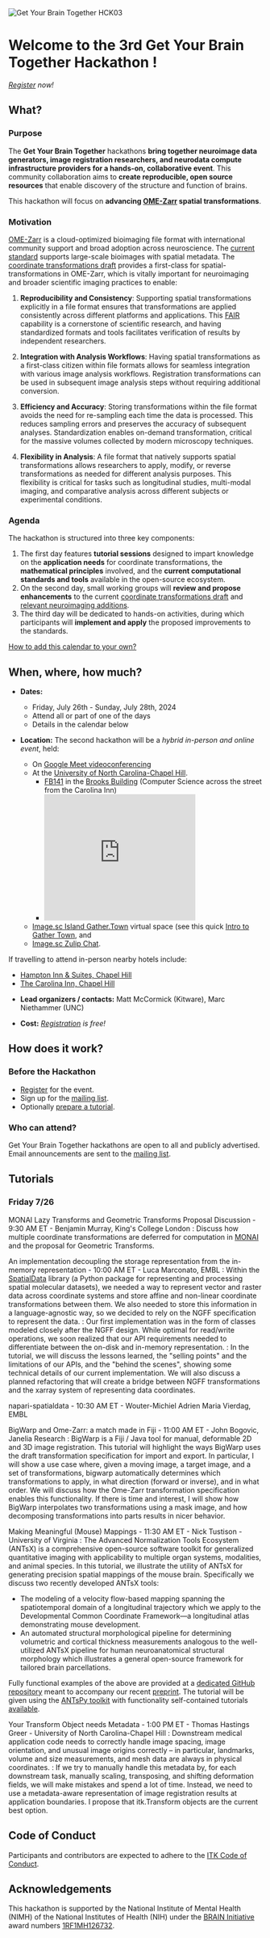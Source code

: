 <img alt="Get Your Brain Together HCK03" src="logos/banner.png">

# Welcome to the 3rd Get Your Brain Together Hackathon !

*[Register] now!*

## What?

### Purpose

The **Get Your Brain Together** hackathons **bring together neuroimage data
generators, image registration researchers, and neurodata compute
infrastructure providers for a hands-on, collaborative event**. This community
collaboration aims to **create reproducible, open source resources** that enable
discovery of the structure and function of brains.

This hackathon will focus on **advancing [OME-Zarr] spatial transformations**.

### Motivation

[OME-Zarr] is a cloud-optimized bioimaging file format with international community support and broad adoption across neuroscience. The [current standard] supports large-scale bioimages with spatial metadata. The [coordinate transformations draft] provides a first-class for spatial-transformations in OME-Zarr, which is vitally important for neuroimaging and broader scientific imaging practices to enable:

1. **Reproducibility and Consistency**: Supporting spatial transformations explicitly in a file format ensures that transformations are applied consistently across different platforms and applications. This [FAIR] capability is a cornerstone of scientific research, and having standardized formats and tools facilitates verification of results by independent researchers​​.

2. **Integration with Analysis Workflows**: Having spatial transformations as a first-class citizen within file formats allows for seamless integration with various image analysis workflows. Registration transformations can be used in subsequent image analysis steps without requiring additional conversion.

3. **Efficiency and Accuracy**: Storing transformations within the file format avoids the need for re-sampling each time the data is processed. This reduces sampling errors and preserves the accuracy of subsequent analyses. Standardization enables on-demand transformation, critical for the massive volumes collected by modern microscopy techniques.

4. **Flexibility in Analysis**: A file format that natively supports spatial transformations allows researchers to apply, modify, or reverse transformations as needed for different analysis purposes. This flexibility is critical for tasks such as longitudinal studies, multi-modal imaging, and comparative analysis across different subjects or experimental conditions.

### Agenda

The hackathon is structured into three key components:

1. The first day features **tutorial sessions** designed to impart knowledge on the **application needs** for coordinate transformations, the **mathematical principles** involved, and the **current computational standards and tools** available in the open-source ecosystem.
2. On the second day, small working groups will **review and propose enhancements** to the current [coordinate transformations draft] and [relevant neuroimaging additions].
3. The third day will be dedicated to hands-on activities, during which participants will **implement and apply** the proposed improvements to the standards.

<div id="calendar-container">
</div>

<!--
Adapted from https://stackoverflow.com/questions/31821974/support-user-time-zone-in-embedded-google-calendar
https://github.com/NA-MIC/ProjectWeek/blob/b4295bddc01542ebb471d57169954b2770fd81fa/PW36_2022_Virtual/README.md
-->
<script src="https://cdnjs.cloudflare.com/ajax/libs/jstimezonedetect/1.0.7/jstz.min.js" integrity="sha512-pZ0i46J1zsMwPd2NQZ4IaL427jXE2RVHMk3uv/wPTNlBVp9AbB1L65/4YdrXRPLEmyZCkY9qYOOsQp44V4orHg==" crossorigin="anonymous"></script>

<!--
<iframe src="https://calendar.google.com/calendar/embed?height=600&wkst=1&bgcolor=%23ffffff&ctz=America%2FNew_York&mode=AGENDA&showNav=0&showTabs=1&showCalendars=0&title=1st%20Get%20Your%20Brain%20Together%20Hackathon&src=Y18zcjNyNzNycTRpbXN0cjkxMjVxOXY2ZDk4NEBncm91cC5jYWxlbmRhci5nb29nbGUuY29t&color=%23F6BF26" style="border:solid 1px #777" width="800" height="600" frameborder="0" scrolling="no"></iframe>
-->
<script type="text/javascript">
  var timezone = jstz.determine();
  var iframe_src = 'https://calendar.google.com/calendar/embed?height=600&wkst=1&bgcolor=%23ffffff&mode=MONTH&showNav=0&showTabs=1&showCalendars=0&title=2nd%20Get%20Your%20Brain%20Together%20Hackathon&src=Y18zcjNyNzNycTRpbXN0cjkxMjVxOXY2ZDk4NEBncm91cC5jYWxlbmRhci5nb29nbGUuY29t&color=%23F6BF26&dates=20240726%2f20240728&ctz=' + timezone.name()
  var iframe_html = '<iframe src="' + iframe_src + 'style="border: 0" width="800" height="600" frameborder="0" scrolling="no"></iframe>'
  document.getElementById('calendar-container').innerHTML = iframe_html;
</script>

[How to add this calendar to your own?](../common/Calendar.md)

## When, where, how much?

- **Dates:**
  * Friday, July 26th - Sunday, July 28th, 2024
  * Attend all or part of one of the days
  * Details in the calendar below

- **Location:** The second hackathon will be a _hybrid in-person and online event_, held:
  * On [Google Meet videoconferencing](https://meet.google.com/jtd-ckkd-xjf)
  * At the [University of North Carolina-Chapel
    Hill](https://www.unc.edu/visitors/).
    - [FB141](https://cs.unc.edu/resources/floor-plans/) in the [Brooks Building](https://maps.app.goo.gl/MDhVecvbmMfXYryu9) (Computer Science across the street from the Carolina Inn)
    - <iframe src="https://www.google.com/maps/embed?pb=!1m18!1m12!1m3!1d3231.5231590711087!2d-79.0556608864898!3d35.90969261727207!2m3!1f0!2f0!3f0!3m2!1i1024!2i768!4f13.1!3m3!1m2!1s0x89acc2e6203bf08f%3A0xfa61493fe6d88565!2sS%20Columbia%20St%20Brooks%20Computer%20Science%20Building%2C%20Chapel%20Hill%2C%20NC%2027599!5e0!3m2!1sen!2sus!4v1721838603113!5m2!1sen!2sus" width="300" height="250" style="border:0;" allowfullscreen="" loading="lazy" referrerpolicy="no-referrer-when-downgrade"></iframe>
  * [Image.sc Island Gather.Town](https://j.mp/imagesc-island) virtual space (see this quick [Intro to Gather Town](https://docs.google.com/document/d/1QeDJXPKSdcRAINPeCNnWcNmVlCfjrc5abrHnEG39ABA/edit?usp=sharing), and
  * [Image.sc Zulip Chat](https://imagesc.zulipchat.com/#narrow/stream/446321-.5B2024-07.5D-Get-Your-Brain-Together-Hackathon-03).

If travelling to attend in-person nearby hotels include:

  * [Hampton Inn & Suites, Chapel Hill](https://www.hilton.com/en/hotels/rducohx-hampton-suites-chapel-hill-carrboro-downtown/?SEO_id=GMB-AMER-HX-RDUCOHX&y_source=1_MjA4Mzg2Mi03MTUtbG9jYXRpb24ud2Vic2l0ZQ%3D%3D)
  * [The Carolina Inn, Chapel Hill](https://www.hyatt.com/en-US/hotel/north-carolina/the-carolina-inn/rdudc?src=corp_lclb_gmb_seo_rdudc)

- **Lead organizers / contacts:** Matt McCormick (Kitware), Marc Niethammer (UNC)

- **Cost:** *[Registration] is free!*

## How does it work?

### Before the Hackathon

- [Register] for the event.
- Sign up for the [mailing list](https://groups.google.com/g/brain_straight_hackathon_announcements).
- Optionally [prepare a tutorial](https://github.com/InsightSoftwareConsortium/GetYourBrainTogether/issues/new?assignees=thewtex&labels=tutorial%2Cevent%3AHCK03_2024_UNC&projects=&template=schedule-a-tutorial.yml&title=Tutorial%3A+My+tutorial+name).

### Who can attend?

Get Your Brain Together hackathons are open to all and publicly advertised. Email announcements are sent to the [mailing list](https://groups.google.com/g/brain_straight_hackathon_announcements).

## Tutorials

<a name="tutorials-list"/>

### Friday 7/26

MONAI Lazy Transforms and Geometric Transforms Proposal Discussion - 9:30 AM ET - Benjamin Murray, King's College London 
: Discuss how multiple coordinate transformations are deferred for computation in [MONAI](https://monai.io) and the proposal for Geometric Transforms.

An implementation decoupling the storage representation from the in-memory representation - 10:00 AM ET - Luca Marconato, EMBL 
: Within the [SpatialData](https://github.com/scverse/spatialdata/) library (a Python package for representing and processing spatial molecular datasets), we needed a way to represent vector and raster data across coordinate systems and store affine and non-linear coordinate transformations between them. We also needed to store this information in a language-agnostic way, so we decided to rely on the NGFF specification to represent the data.
: Our first implementation was in the form of classes modeled closely after the NGFF design. While optimal for read/write operations, we soon realized that our API requirements needed to differentiate between the on-disk and in-memory representation.
: In the tutorial, we will discuss the lessons learned, the "selling points" and the limitations of our APIs, and the "behind the scenes", showing some technical details of our current implementation. We will also discuss a planned refactoring that will create a bridge between NGFF transformations and the xarray system of representing data coordinates.

napari-spatialdata - 10:30 AM ET - Wouter-Michiel Adrien Maria Vierdag, EMBL

BigWarp and Ome-Zarr: a match made in Fiji - 11:00 AM ET - John Bogovic, Janelia Research
: BigWarp is a Fiji / Java tool for manual, deformable 2D and 3D image registration. This tutorial will highlight the ways BigWarp uses the draft transformation specification for import and export. In particular, I will show a use case where, given a moving image, a target image, and a set of transformations, bigwarp automatically determines which transformations to apply, in what direction (forward or inverse), and in what order. We will discuss how the Ome-Zarr transformation specification enables this functionality. If there is time and interest, I will show how BigWarp interpolates two transformations using a mask image, and how decomposing transformations into parts results in nicer behavior.

Making Meaningful (Mouse) Mappings - 11:30 AM ET - Nick Tustison - University of Virginia
: The Advanced Normalization Tools Ecosystem (ANTsX) is a comprehensive open-source software toolkit for generalized quantitative imaging with applicability to multiple organ systems, modalities, and animal species. In this tutorial, we illustrate the utility of ANTsX for generating precision spatial mappings of the mouse brain.   Specifically we discuss two recently developed ANTsX tools:

* The modeling of a velocity flow-based mapping spanning the spatiotemporal domain of a longitudinal trajectory which we apply to the Developmental Common Coordinate Framework—a longitudinal atlas demonstrating mouse development. 
* An automated structural morphological pipeline for determining volumetric and cortical thickness measurements analogous to the well-utilized ANTsX pipeline for human neuroanatomical structural morphology which  illustrates a general open-source framework for tailored brain parcellations.

Fully functional examples of the above are provided at a [dedicated GitHub repository](https://github.com/ntustison/ANTsXMouseBrainMapping) meant to accompany our recent [preprint](https://www.biorxiv.org/content/10.1101/2024.05.01.592056v1).  The tutorial will be given using the [ANTsPy toolkit](https://github.com/ANTsX/ANTsPy) with functionality self-contained tutorials [available](https://tinyurl.com/antsxtutorial).

Your Transform Object needs Metadata - 1:00 PM ET - Thomas Hastings Greer - University of North Carolina-Chapel Hill
: Downstream medical application code needs to correctly handle image spacing, image orientation, and unusual image origins correctly – in particular, landmarks, volume and size measurements, and mesh data are always in physical coordinates.
: If we try to manually handle this metadata by, for each downstream task, manually scaling, transposing, and shifting deformation fields, we will make mistakes and spend a lot of time. Instead, we need to use a metadata-aware representation of image registration results at application boundaries. I propose that itk.Transform objects are the current best option.

## Code of Conduct

Participants and contributors are expected to adhere to the [ITK Code of Conduct](https://github.com/InsightSoftwareConsortium/ITK/blob/master/CODE_OF_CONDUCT.md).

## Acknowledgements

This hackathon is supported by the National Institute of Mental Health (NIMH) of the National Institutes of Health (NIH) under the [BRAIN Initiative](https://braininitiative.nih.gov/) award numbers [1RF1MH126732](https://projectreporter.nih.gov/project_info_description.cfm?aid=10259930).

[OME-Zarr]: http://dx.doi.org/10.1007/s00418-023-02209-1
[current standard]: https://ngff.openmicroscopy.org/latest/
[coordinate transformations draft]: https://github.com/ome/ngff/pull/138
[relevant neuroimaging additions]: https://github.com/ome/ngff/issues/208
[FAIR]: https://www.ncbi.nlm.nih.gov/pmc/articles/PMC4792175/
[Registration]: https://forms.gle/LL4quQsbSWawKYSa6
[Register]: https://forms.gle/LL4quQsbSWawKYSa6
